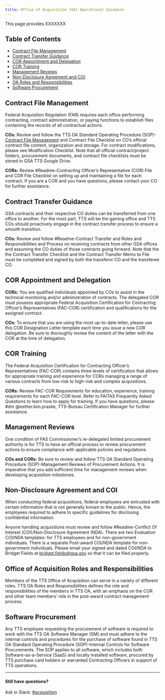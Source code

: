 ```yaml
---
title: Office of Acquisition (OA) Operational Guidance
---
```


This page provides XXXXXXX

## Table of Contents

* [Contract File Management](/acquisition-guidance/#contract-file-management)
* [Contract Transfer Guidance](/acquisition-guidance/#contract-transfer-guidance)
* [COR Appointment and Delegation](/acquisition-guidance/#cor-appointment-and-delegation)
* [COR Training](/acquisition-guidance/#cor-training)
* [Management Reviews](/acquisition-guidance/#management-reviews)
* [Non-Disclosure Agreement and COI](/acquisition-guidance/#non-disclosure-agreement-and-coi)
* [OA Roles and Responsibilities](/acquisition-guidance/#office-of-acquisition-roles-and-responsibilities)
* [Software Procurement](/acquisition-guidance/#software-procurement)

## Contract File Management

Federal Acquisition Regulation (FAR) requires each office performing contracting, contract administration, or paying functions to establish files containing the records of all contractual actions.

**COs:** Review and follow the TTS OA Standard Operating Procedure (SOP)-[Contract File Management](/acquisition-guidance-test) and Contract File Checklist on CO’s official contract file content, organization and storage. For contract modifications, please see Modification Checklist. Note that all official contract/project folders, procurement documents, and contract file checklists must be stored in GSA TTS Google Drive.

**CORs:** Review #Readme-Contracting Officer’s Representative (COR) File and COR File Checklist on setting up and maintaining a file for each contract. If you are a COR and you have questions, please contact your CO for further assistance.   

## Contract Transfer Guidance

GSA contracts and their respective CO duties can be transferred from one office to another. For the most part, TTS will be the gaining office and TTS COs should proactively engage in the contract transfer process to ensure a smooth transition.

**COs:** Review and follow #Readme-Contract Transfer and Roles and Responsibilities and Process on receiving contracts from other GSA offices and assuming the CO duties of those contracts going forward. Note that the the Contract Transfer Checklist and the Contract Transfer Memo to File must be completed and signed by both the transferor CO and the transferee CO.

## COR Appointment and Delegation

**CORs:** You are qualified individuals appointed by COs to assist in the technical monitoring and/or administration of contracts. The delegated COR must possess appropriate Federal Acquisition Certification for Contracting Officer’s Representatives (FAC-COR) certification and qualifications for the assigned contract.

**COs:** To ensure that you are using the most up-to-date letter, please use this COR Designation Letter template each time you issue a new COR delegation. Be sure to thoroughly review the content of the letter with the COR at the time of delegation.

## COR Training

The Federal Acquisition Certification for Contracting Officer’s Representatives (FAC-COR) contains three levels of certification that allows for appropriate training and experience for CORs managing a range of various contracts from low-risk to high-risk and complex acquisitions.

**CORs:** Review FAC-COR Requirements for education, experience, training requirements for each FAC-COR level. Refer to FAITAS Frequently Asked Questions to learn how to apply for training. If you have questions, please #dm @esther.kim.praske, TTS-Bureau Certification Manager for further assistance.  

## Management Reviews

One condition of FAS Commissioner’s re-delegated limited procurement authority is for TTS to have an official process to review procurement actions to ensure compliance with applicable policies and regulations.

**COs and CORs:** Be sure to review and follow TTS OA Standard Operating Procedure (SOP)-Management Reviews of Procurement Actions. It is imperative that you add sufficient time for management reviews when developing acquisition milestones.

## Non-Disclosure Agreement and COI
When conducting federal acquisitions, federal employees are entrusted with certain information that is not generally known to the public. Hence, the employees required to adhere to specific guidelines for disclosing confidential information.

Anyone handling acquisitions must review and follow #Readme-Conflict Of Interest (COI)/Non-Disclosure Agreement (NDA). There are two Evaluation COI/NDA templates: for TTS employees and for non-government individuals. There is a separate Post-award COI/NDA template for non-government individuals. Please email your signed and dated COI/NDA to Bridget Fields at bridget.fields@gsa.gov so that it can be filed properly.

## Office of Acquisition Roles and Responsibilities

Members of the TTS Office of Acquisition can serve in a variety of different roles. TTS OA Roles and Responsibilities defines the role and responsibilities of the members in TTS OA, with an emphasis on the COR and other team members’ role in the post-award contract management process.

## Software Procurement

Any TTS employee requesting the procurement of software is required to work with the TTS OA Software Manager (SM) and must adhere to the internal controls and procedures for the purchase of software found in TTS OA Standard Operating Procedure (SOP)-Internal Controls for Software Procurements. The SOP applies to all software, which includes both Software-as-a-Service (SaaS) and locally installed software, procured by TTS purchase card holders or warranted Contracting Officers in support of TTS operations.

---

#### Still have questions?

Ask in Slack: [#acquisition](https://gsa-tts.slack.com/messages/acquisition)
